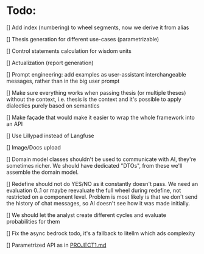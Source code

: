 # Todo:


[] Add index (numbering) to wheel segments, now we derive it from alias

[] Thesis generation for different use-cases (parametrizable)

[] Control statements calculation for wisdom units

[] Actualization (report generation)

[] Prompt engineering: add examples as user-assistant interchangeable messages, rather than in the big user prompt

[] Make sure everything works when passing thesis (or multiple theses) without the context, i.e. thesis is the context and it's possible to apply dialectics purely based on semantics

[] Make façade that would make it easier to wrap the whole framework into an API

[] Use Lillypad instead of Langfuse

[] Image/Docs upload

[] Domain model classes shouldn't be used to communicate with AI, they're sometimes richer. We should have dedicated "DTOs", from these we'll assemble the domain model.

[] Redefine should not do YES/NO as it constantly doesn't pass. We need an evaluation 0..1 or maybe reevaluate the full wheel during redefine, not restricted on a component level. Problem is most likely is that we don't send the history of chat messages, so AI doesn't see how it was made initially.

[] We should let the analyst create different cycles and evaluate probabilities for them

[] Fix the async bedrock todo, it's a fallback to litellm which ads complexity

[] Parametrized API as in [PROJECT1.md](./PROJECT1.md)